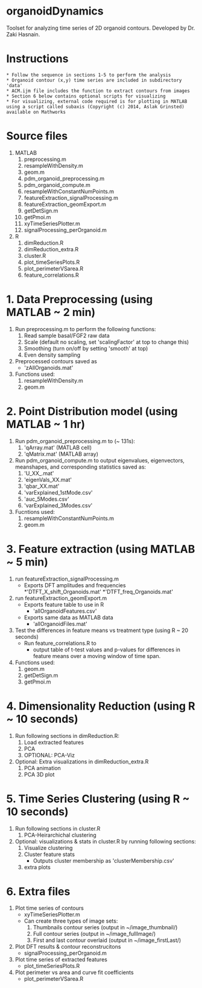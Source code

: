 # organoidDynamics
Toolset for analyzing time series of 2D organoid contours. Developed by Dr. Zaki Hasnain. 

# Instructions
	* Follow the sequence in sections 1-5 to perform the analysis
	* Organoid contour (x,y) time series are included in subdirectory 'data'
	* ACM.ijm file includes the function to extract contours from images
	* Section 6 below contains optional scripts for visualizing 
	* For visualizing, external code required is for plotting in MATLAB using a script called subaxis (Copyright (c) 2014, Aslak Grinsted) available on Mathworks

# Source files
1. MATLAB
	1. preprocessing.m
	2. resampleWithDensity.m
	3. geom.m
	4. pdm_organoid_preprocessing.m
	5. pdm_organoid_compute.m
	6. resampleWithConstantNumPoints.m
	7. featureExtraction_signalProcessing.m
	8. featureExtraction_geomExport.m
	9. getDetSign.m
   	10. getPmoi.m
   	11. xyTimeSeriesPlotter.m
   	12. signalProcessing_perOrganoid.m
2. R
	1. dimReduction.R
	2. dimReduction_extra.R
	3. cluster.R
	4. plot_timeSeriesPlots.R
	5. plot_perimeterVSarea.R
	6. feature_correlations.R

# 1. Data Preprocessing (using MATLAB \~ 2 min)
1. Run preprocessing.m to perform the following functions:
	1. Read sample basal/FGF2 raw data
	2. Scale (default no scaling, set 'scalingFactor' at top to change this)
	3. Smoothing (turn on/off by setting 'smooth' at top)
	4. Even density sampling
2. Preprocessed contours saved as 
	* 'zAllOrganoids.mat'
3. Functions used:
	1. resampleWithDensity.m
	2. geom.m

# 2. Point Distribution model (using MATLAB \~ 1 hr)
1. Run pdm_organoid_preprocessing.m to (~ 131s):
	1. 'qArray.mat' (MATLAB cell)
	2. 'qMatrix.mat' (MATLAB array)
2. Run pdm_organoid_compute.m to output eigenvalues, eigenvectors, meanshapes, and corresponding statistics saved as:
	1. 'U_XX_.mat'
	2. 'eigenVals_XX.mat'
	3. 'qbar_XX.mat'
	4. 'varExplained_1stMode.csv'
	5. 'auc_5Modes.csv'
	6. 'varExplained_3Modes.csv'
3. Fucntions used:
	1. resampleWithConstantNumPoints.m
	2. geom.m

# 3. Feature extraction (using MATLAB \~ 5 min) 
1. run featureExtraction_signalProcessing.m
	* Exports DFT amplitudes and frequencies
		*'DTFT_X_shift_Organoids.mat'
		*'DTFT_freq_Organoids.mat'
2. run featureExtraction_geomExport.m
	* Exports feature table to use in R
		* 'allOrganoidFeatures.csv'
	* Exports same data as MATLAB data
		* 'allOrganoidFiles.mat'
3. Test the differences in feature means vs treatment type (using R \~ 20 seconds)
	* Run feature_correlations.R to 
		* output table of t-test values and p-values for differences in feature means over a moving window of time span.
4. Functions used:
	1. geom.m
	2. getDetSign.m
	3. getPmoi.m
	
# 4. Dimensionality Reduction (using R \~ 10 seconds) 
1. Run following sections in dimReduction.R:
	1. Load extracted features
	2. PCA
	3. OPTIONAL: PCA-Viz
2. Optional: Extra visualizations in dimReduction_extra.R 
	1. PCA animation
	2. PCA 3D plot

# 5. Time Series Clustering (using R \~ 10 seconds) 
1. Run following sections in cluster.R
	1. PCA-Heirarchichal clustering
2. Optional: visualizations & stats in cluster.R by running following sections:
	1. Visualize clustering
	2. Cluster feature stats
		* Outputs cluster membership as 'clusterMembership.csv'
	3. extra plots


# 6. Extra files
1. Plot time series of contours
	* xyTimeSeriesPlotter.m
	* Can create three types of image sets:
		1. Thumbnails contour series (output in ~/image_thumbnail/)
		2. Full contour series (output in ~/image_fullImage/)
		3. First and last contour overlaid (output in ~/image_firstLast/)
2. Plot DFT results & contour reconstrucitons
	* signalProcessing_perOrganoid.m
3. Plot time series of extracted features
	* plot_timeSeriesPlots.R
4. Plot perimeter vs area and curve fit coefficients
	* plot_perimeterVSarea.R
